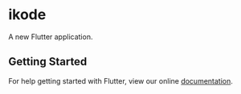 # ikode

A new Flutter application.

## Getting Started

For help getting started with Flutter, view our online
[documentation](https://flutter.io/).
